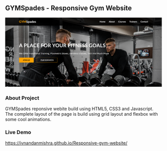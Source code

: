 ## GYMSpades - Responsive Gym Website

![](img/landing-page.png)

### About Project

GYMSpades reponsive webite build using HTML5, CSS3 and Javascript. The complete layout of the page is build using grid layout and flexbox with some cool animations.

### Live Demo
https://ivnandanmishra.github.io/Responsive-gym-website/


